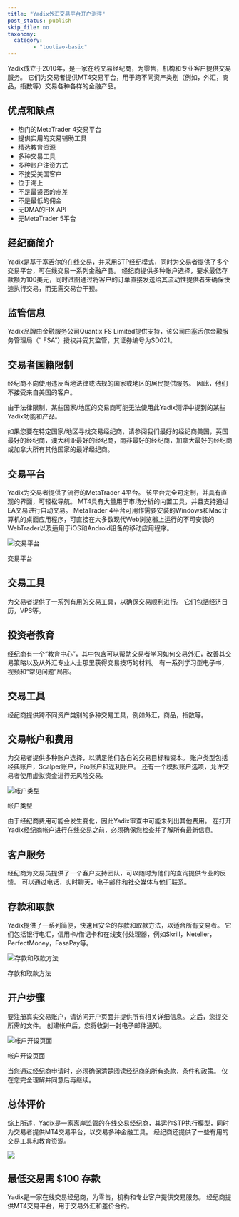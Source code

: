```yaml
---
title: "Yadix外汇交易平台开户测评"
post_status: publish
skip_file: no
taxonomy:
  category:
        - "toutiao-basic"
---
```


Yadix成立于2010年，是一家在线交易经纪商，为零售，机构和专业客户提供交易服务。 它们为交易者提供MT4交易平台，用于跨不同资产类别（例如，外汇，商品，指数等）交易各种各样的金融产品。

## 优点和缺点

- 热门的MetaTrader 4交易平台
- 提供实用的交易辅助工具
- 精选教育资源
- 多种交易工具
- 多种账户注资方式
- 不接受美国客户
- 位于海上
- 不是最紧密的点差
- 不是最低的佣金
- 无DMA的FIX API
- 无MetaTrader 5平台

## 经纪商简介

Yadix是基于塞舌尔的在线交易，并采用STP经纪模式，同时为交易者提供了多个交易平台，可在线交易一系列金融产品。 经纪商提供多种账户选择，要求最低存款额为100美元，同时试图通过将客户的订单直接发送给其流动性提供者来确保快速执行交易，而无需交易台干预。

## 监管信息

Yadix品牌由金融服务公司Quantix FS Limited提供支持，该公司由塞舌尔金融服务管理局（“ FSA”）授权并受其监管，其证券编号为SD021。

## 交易者国籍限制

经纪商不向使用违反当地法律或法规的国家或地区的居民提供服务。 因此，他们不接受来自美国的客户。

由于法律限制，某些国家/地区的交易商可能无法使用此Yadix测评中提到的某些Yadix功能和产品。

如果您要在特定国家/地区寻找交易经纪商，请参阅我们最好的经纪商美国，英国最好的经纪商，澳大利亚最好的经纪商，南非最好的经纪商，加拿大最好的经纪商或加拿大所有其他国家的最好经纪商。

## 交易平台

Yadix为交易者提供了流行的MetaTrader 4平台。 该平台完全可定制，并具有直观的界面，可轻松导航。 MT4具有大量用于市场分析的内置工具，并且支持通过EA交易进行自动交易。 MetaTrader 4平台可用作需要安装的Windows和Mac计算机的桌面应用程序，可直接在大多数现代Web浏览器上运行的不可安装的WebTrader以及适用于iOS和Android设备的移动应用程序。

![交易平台](https://cdn.fendou.la/funstoutiao/2020/11/Yadix-Review-Trading-Platform.jpg "交易平台")

交易平台

## 交易工具

为交易者提供了一系列有用的交易工具，以确保交易顺利进行。 它们包括经济日历，VPS等。

## 投资者教育

经纪商有一个“教育中心”，其中包含可以帮助交易者学习如何交易外汇，改善其交易策略以及从外汇专业人士那里获得交易技巧的材料。 有一系列学习型电子书，视频和“常见问题”局部。

## 交易工具

经纪商提供跨不同资产类别的多种交易工具，例如外汇，商品，指数等。

## 交易帐户和费用

为交易者提供多种账户选择，以满足他们各自的交易目标和资本。 账户类型包括经典账户，Scalper账户，Pro账户和返利账户。 还有一个模拟账户选项，允许交易者使用虚拟资金进行无风险交易。

![帐户类型](https://cdn.fendou.la/funstoutiao/2020/11/Yadix-Review-Account-Types.jpg "帐户类型")

帐户类型

由于经纪商费用可能会发生变化，因此Yadix审查中可能未列出其他费用。 在打开Yadix经纪商帐户进行在线交易之前，必须确保您检查并了解所有最新信息。

## 客户服务

经纪商为交易员提供了一个客户支持团队，可以随时为他们的查询提供专业的反馈。 可以通过电话，实时聊天，电子邮件和社交媒体与他们联系。

## 存款和取款

Yadix提供了一系列简便，快速且安全的存款和取款方法，以适合所有交易者。 它们包括银行电汇，信用卡/借记卡和在线支付处理器，例如Skrill，Neteller，PerfectMoney，FasaPay等。

![存款和取款方法](https://cdn.fendou.la/funstoutiao/2020/11/Yadix-Review-Deposit-and-Withdrawal-Methods-1024x103.jpg "存款和取款方法")

存款和取款方法

## 开户步骤

要注册真实交易账户，请访问开户页面并提供所有相关详细信息。 之后，您提交所需的文件。 创建帐户后，您将收到一封电子邮件通知。

![帐户开设页面](https://cdn.fendou.la/funstoutiao/2020/11/Yadix-Review-Account-Opening-Page-471x1024.jpg "帐户开设页面")

帐户开设页面

当您通过经纪商申请时，必须确保清楚阅读经纪商的所有条款，条件和政策。 仅在您完全理解并同意后再继续。

## 总体评价

综上所述，Yadix是一家离岸监管的在线交易经纪商，其运作STP执行模型，同时为交易者提供MT4交易平台，以交易多种金融工具。 经纪商还提供了一些有用的交易工具和教育资源。

![](https://cdn.fendou.la/funstoutiao/2020/11/Yadix-Logo.png)

## 最低交易需 $100 存款

Yadix是一家在线交易经纪商，为零售，机构和专业客户提供交易服务。 经纪商提供MT4交易平台，用于交易外汇和差价合约。

